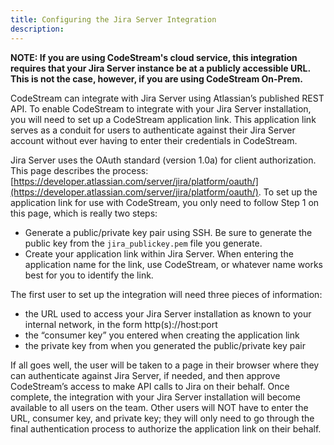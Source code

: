 ```yaml
---
title: Configuring the Jira Server Integration
description:
---
```


**NOTE: If you are using CodeStream's cloud service, this integration requires that your Jira Server instance be at a publicly accessible URL. This is not the case, however, if you are using CodeStream On-Prem.**

CodeStream can integrate with Jira Server using Atlassian’s published REST API. To enable CodeStream to integrate with your Jira Server installation, you will need to set up a CodeStream application link. This application link serves as a conduit for users to authenticate against their Jira Server account without ever having to enter their credentials in CodeStream.

Jira Server uses the OAuth standard (version 1.0a) for client authorization. This page describes the process: [https://developer.atlassian.com/server/jira/platform/oauth/](https://developer.atlassian.com/server/jira/platform/oauth/). To set up the application link for use with CodeStream, you only need to follow Step 1 on this page, which is really two steps:
 
* Generate a public/private key pair using SSH. Be sure to generate the public key from the `jira_publickey.pem` file you generate.
* Create your application link within Jira Server. When entering the application name for the link, use CodeStream, or whatever name works best for you to identify the link. 

The first user to set up the integration will need three pieces of information: 

* the URL used to access your Jira Server installation as known to your internal network, in the form http(s)://host:port
* the “consumer key” you entered when creating the application link
* the private key from when you generated the public/private key pair

If all goes well, the user will be taken to a page in their browser where they can authenticate against Jira Server, if needed, and then approve CodeStream’s access to make API calls to Jira on their behalf. Once complete, the integration with your Jira Server installation will become available to all users on the team. Other users will NOT have to enter the URL, consumer key, and private key; they will only need to go through the final authentication process to authorize the application link on their behalf.
